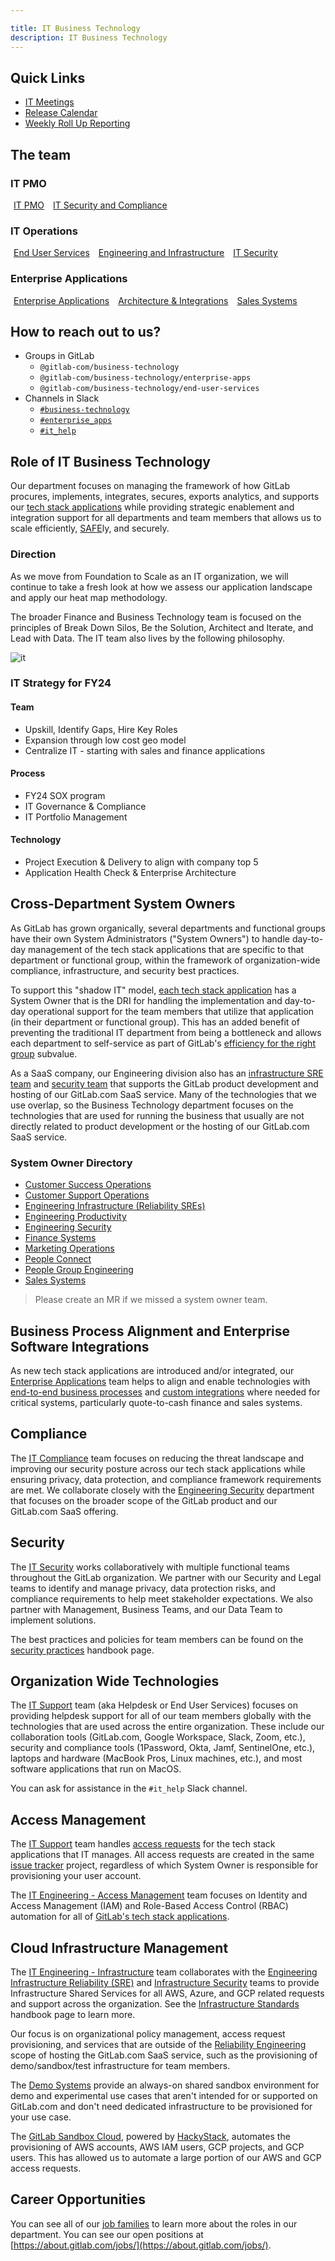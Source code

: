 ```yaml
---

title: IT Business Technology
description: IT Business Technology
---
```


<link rel="stylesheet" type="text/css" href="/stylesheets/biztech.css" />







## <i id="biz-tech-icons" class="fas fa-map-marked-alt fa-fw"></i> Quick Links

- [IT Meetings](/handbook/business-technology/pmo/#it-governance)
- [Release Calendar](/handbook/business-technology/pmo/#release-management)
- [Weekly Roll Up Reporting](/handbook/business-technology/pmo/#weekly-roll-up-reporting)

## <i id="biz-tech-icons" class="fas fa-users"></i> The team

<div class="flex-row" markdown="0">
  <div>
    <h3>IT PMO</h3>
    <a href="/handbook/business-technology/pmo/" class="btn btn-purple" style="width:200px;margin:5px;">IT PMO</a>
    <a href="/handbook/business-technology/it-compliance/" class="btn btn-purple" style="width:200px;margin:5px;">IT Security and Compliance</a>
  </div>
</div>

<div class="flex-row" markdown="0">
  <div>
    <h3>IT Operations </h3>
    <a href="/handbook/business-technology/end-user-services/" class="btn btn-purple" style="width:200px;margin:5px;">End User Services</a>
    <a href="/handbook/business-technology/engineering/" class="btn btn-purple" style="width:200px;margin:5px;">Engineering and Infrastructure</a>
    <a href="/handbook/business-technology/it/security/" class="btn btn-purple" style="width:200px;margin:5px;">IT Security</a>
  </div>
</div>

<div class="flex-row" markdown="0">
  <div>
    <h3>Enterprise Applications</h3>
    <a href="/handbook/business-technology/enterprise-applications/" class="btn btn-purple" style="width:200px;margin:5px;">Enterprise Applications</a>
    <a href="/handbook/business-technology/enterprise-applications/integrations/" class="btn btn-purple" style="width:200px;margin:5px;">Architecture & Integrations</a>
    <a href="/handbook/sales/field-operations/sales-systems/" class="btn btn-purple" style="width:200px;margin:5px;">Sales Systems</a>
  </div>
</div>

## <i id="biz-tech-icons" class="far fa-paper-plane"></i> How to reach out to us?

- Groups in GitLab
    - `@gitlab-com/business-technology`
    - `@gitlab-com/business-technology/enterprise-apps`
    - `@gitlab-com/business-technology/end-user-services`
- Channels in Slack
    - [`#business-technology`](https://gitlab.slack.com/archives/C01BLS12V37)
    - [`#enterprise_apps`](https://gitlab.slack.com/archives/CCPG8P3K4)
    - [`#it_help`](https://gitlab.slack.com/archives/CK4EQH50E)

## Role of IT Business Technology

Our department focuses on managing the framework of how GitLab procures, implements, integrates, secures, exports analytics, and supports our [tech stack applications](/handbook/business-technology/tech-stack-applications) while providing strategic enablement and integration support for all departments and team members that allows us to scale efficiently, [SAFE](/handbook/legal/safe-framework/)ly, and securely.

### Direction

As we move from Foundation to Scale as an IT organization, we will continue to take a fresh look at how we assess our application landscape and apply our heat map methodology.

The broader Finance and Business Technology team is focused on the principles of Break Down Silos, Be the Solution, Architect and Iterate, and Lead with Data. The IT team also lives by the following philosophy.

![it](/handbook/business-technology/it-vision.png)

### IT Strategy for FY24

#### Team

- Upskill, Identify Gaps, Hire Key Roles
- Expansion through low cost geo model
- Centralize IT - starting with sales and finance applications

#### Process

- FY24 SOX program
- IT Governance & Compliance
- IT Portfolio Management

#### Technology

- Project Execution & Delivery to align with company top 5
- Application Health Check & Enterprise Architecture

## Cross-Department System Owners

As GitLab has grown organically, several departments and functional groups have their own System Administrators ("System Owners") to handle day-to-day management of the tech stack applications that are specific to that department or functional group, within the framework of organization-wide compliance, infrastructure, and security best practices.

To support this "shadow IT" model, [each tech stack application](/handbook/business-technology/tech-stack-applications/) has a System Owner that is the DRI for handling the implementation and day-to-day operational support for the team members that utilize that application (in their department or functional group). This has an added benefit of preventing the traditional IT department from being a bottleneck and allows each department to self-service as part of GitLab's [efficiency for the right group](/handbook/values/#efficiency-for-the-right-group) subvalue.

As a SaaS company, our Engineering division also has an [infrastructure SRE team](/handbook/engineering/infrastructure/) and [security team](/handbook/security/) that supports the GitLab product development and hosting of our GitLab.com SaaS service. Many of the technologies that we use overlap, so the Business Technology department focuses on the technologies that are used for running the business that usually are not directly related to product development or the hosting of our GitLab.com SaaS service.

### System Owner Directory

- [Customer Success Operations](/handbook/sales/field-operations/customer-success-operations/)
- [Customer Support Operations](/handbook/support/readiness/operations/)
- [Engineering Infrastructure (Reliability SREs)](/handbook/engineering/infrastructure/)
- [Engineering Productivity](/handbook/engineering/quality/engineering-productivity/)
- [Engineering Security](/handbook/security/)
- [Finance Systems](/handbook/business-technology/enterprise-applications/financeops/)
- [Marketing Operations](/handbook/marketing/marketing-operations/)
- [People Connect](/handbook/people-group/people-connect/)
- [People Group Engineering](/handbook/people-group/engineering/)
- [Sales Systems](/handbook/sales/field-operations/sales-systems/)

> Please create an MR if we missed a system owner team.

## Business Process Alignment and Enterprise Software Integrations

As new tech stack applications are introduced and/or integrated, our [Enterprise Applications](/handbook/business-technology/enterprise-applications/) team helps to align and enable technologies with [end-to-end business processes](/handbook/business-technology/enterprise-applications/bsa/) and [custom integrations](/handbook/business-technology/enterprise-applications/integrations/) where needed for critical systems, particularly quote-to-cash finance and sales systems.

## Compliance

The [IT Compliance](/handbook/business-technology/it-compliance/) team focuses on reducing the threat landscape and improving our security posture across our tech stack applications while ensuring privacy, data protection, and compliance framework requirements are met. We collaborate closely with the [Engineering Security](/handbook/security/#departmental-structure) department that focuses on the broader scope of the GitLab product and our GitLab.com SaaS offering.


## Security

The [IT Security](/handbook/business-technology/it/security) works collaboratively with multiple functional teams throughout the GitLab organization. We partner with our Security and Legal teams to identify and manage privacy, data protection risks, and compliance requirements to help meet stakeholder expectations. We also partner with Management, Business Teams, and our Data Team to implement solutions.

The best practices and policies for team members can be found on the [security practices](/handbook/security/) handbook page.

## Organization Wide Technologies

The [IT Support](/handbook/business-technology/end-user-services/) team (aka Helpdesk or End User Services) focuses on providing helpdesk support for all of our team members globally with the technologies that are used across the entire organization. These include our collaboration tools (GitLab.com, Google Workspace, Slack, Zoom, etc.), security and compliance tools (1Password, Okta, Jamf, SentinelOne, etc.), laptops and hardware (MacBook Pros, Linux machines, etc.), and most software applications that run on MacOS.

You can ask for assistance in the `#it_help` Slack channel.

## Access Management

The [IT Support](/handbook/business-technology/end-user-services/) team handles [access requests](/handbook/business-technology/end-user-services/onboarding-access-requests/access-requests/) for the tech stack applications that IT manages. All access requests are created in the same [issue tracker](https://gitlab.com/gitlab-com/team-member-epics/access-requests/-/issues/new?issuable_template=Individual_Bulk_Access_Request) project, regardless of which System Owner is responsible for provisioning your user account.

The [IT Engineering - Access Management](/handbook/business-technology/engineering/access-manager) team focuses on Identity and Access Management (IAM) and Role-Based Access Control (RBAC) automation for all of [GitLab's tech stack applications](/handbook/business-technology/tech-stack-applications/).

## Cloud Infrastructure Management

The [IT Engineering - Infrastructure](/handbook/business-technology/engineering/infrastructure) team collaborates with the [Engineering Infrastructure Reliability (SRE)](/handbook/engineering/infrastructure/) and [Infrastructure Security](/handbook/security/security-engineering-and-research/infrastructure-security/) teams to provide Infrastructure Shared Services for all AWS, Azure, and GCP related requests and support across the organization. See the [Infrastructure Standards](/handbook/infrastructure-standards) handbook page to learn more.

Our focus is on organizational policy management, access request provisioning, and services that are outside of the [Reliability Engineering](/handbook/engineering/infrastructure/) scope of hosting the GitLab.com SaaS service, such as the provisioning of demo/sandbox/test infrastructure for team members.

The [Demo Systems](/handbook/customer-success/demo-systems/) provide an always-on shared sandbox environment for demo and experimental use cases that aren't intended for or supported on GitLab.com and don't need dedicated infrastructure to be provisioned for your use case.

The [GitLab Sandbox Cloud](/handbook/infrastructure-standards/realms/sandbox/), powered by [HackyStack](https://gitlab.com/gitlab-com/business-technology/engineering/tools/hackystack), automates the provisioning of AWS accounts, AWS IAM users, GCP projects, and GCP users. This has allowed us to automate a large portion of our AWS and GCP access requests.

## Career Opportunities

You can see all of our [job families](/job-families/finance/) to learn more about the roles in our department. You can see our open positions at [https://about.gitlab.com/jobs/](https://about.gitlab.com/jobs/).
